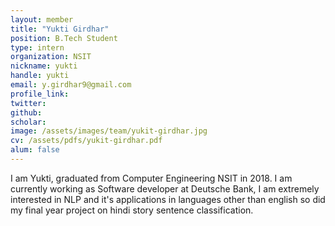 ```yaml
---
layout: member
title: "Yukti Girdhar"
position: B.Tech Student
type: intern
organization: NSIT
nickname: yukti
handle: yukti
email: y.girdhar9@gmail.com
profile_link: 
twitter: 
github: 
scholar: 
image: /assets/images/team/yukit-girdhar.jpg
cv: /assets/pdfs/yukit-girdhar.pdf
alum: false
---
```

I am Yukti, graduated from Computer Engineering NSIT in 2018. I am currently working as Software developer at Deutsche Bank, I am extremely interested in NLP and it's applications in languages other than english so did my final year project on hindi story sentence classification.